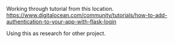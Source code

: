 Working through tutorial from this location.
https://www.digitalocean.com/community/tutorials/how-to-add-authentication-to-your-app-with-flask-login

Using this as research for other project.